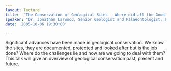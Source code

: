 ```yaml
---
layout: lecture
title:  "The Conservation of Geological Sites - Where did all the Good Sites go?"
speaker: "Dr. Jonathan Larwood, Senior Geologist and Palaeontologist, Environmental Impacts Team, English Nature"
date: '2005-10-06 19:30:00'

---
```

Significant advances have been made in geological conservation. We know the sites, they are documented, protected and looked after but is the job done? Where do the challenges lie and how are we going to deal with them? This talk will give an overview of geological conservation past, present and future.